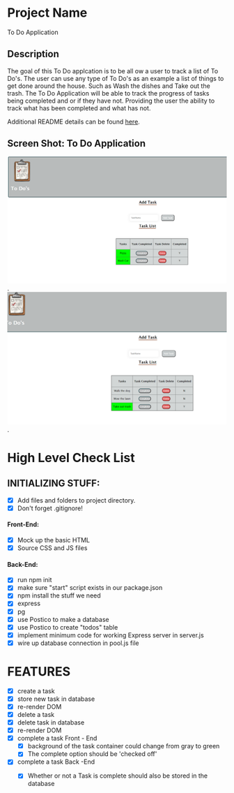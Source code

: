 # Project Name

To Do Application

## Description


The goal of this To Do applcation is to be all ow a user to track a list of To Do's. The user can use any type of To Do's as an example a list of things to get done around the house. 
Such as Wash the dishes and Take out the trash.  The To Do Application will be able to track the progress of tasks being completed and or if they have not.  Providing the user the ability
to track what has been completed and what has not.

Additional README details can be found [here](https://github.com/PrimeAcademy/readme-template/blob/master/README.md).

## Screen Shot:  To Do Application
![Screenshot To Do Application](server\public\images\Screenshot.PNG).
![Screenshot To Do Application](server\public\images\TodoScreen.PNG).

# High Level Check List

## INITIALIZING STUFF:

 - [x]  Add files and folders to project directory.
 - [x]  Don't forget .gitignore!

#### Front-End:

- [x]  Mock up the basic HTML
- [x]  Source CSS and JS files

#### Back-End:
 - [x] run npm init
 - [x] make sure "start" script exists in our package.json
 - [x] npm install the stuff we need
 - [x] express
 - [x] pg
 - [x] use Postico to make a database
 - [x] use Postico to create "todos" table
 - [x] implement minimum code for working Express server in server.js
 - [x] wire up database connection in pool.js file

# FEATURES

- [x] create a task
- [x] store new task in database
- [x] re-render DOM
- [x] delete a task
- [x] delete task in database
- [x] re-render DOM
- [x] complete a task Front - End
    - [x] background of the task container could change from gray to green
    - [x] The complete option should be  'checked off'
- [x] complete a task Back -End
    - [x] Whether or not a Task is complete should also be stored in the database

    